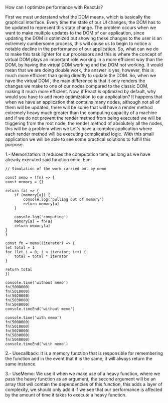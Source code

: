 How can I optimize performance with ReactJs?

First we must understand what the DOM means, which is basically the graphical interface. Every time the state of our UI changes, the DOM has to be updated to represent this state change. The problem occurs when we want to make multiple updates to the DOM of our application, since updating the DOM is optimized but showing these changes to the user is an extremely cumbersome process, this will cause us to begin to notice a notable decline in the performance of our application. So, what can we do to make this task lighter for our processors and this is where the concept of virtual DOM plays an important role working in a more efficient way than the DOM, by having the virtual DOM working and the DOM not working. It would mean that we are doing double work, the answer is yes, however, this is much more efficient than going directly to update the DOM. So, when we have the virtual DOM , the main difference is that it only renders the changes we make to one of our nodes compared to the classic DOM, making it much more efficient. Now, if React is optimized by default, why would you have to add more optimization to our application? It happens that when we have an application that contains many nodes, although not all of them will be updated, there will be some that will have a render method extremely heavy much greater than the computing capacity of a machine and if we do not prevent the render method from being executed we will be triggering from the root node, the render method of absolutely all the nodes, this will be a problem when we Let's have a complex application where each render method will be executing complicated logic. With this small application we will be able to see some practical solutions to fulfill this purpose.

1.- Memorization: It reduces the computation time, as long as we have already executed said function once. Ejm:

    // Simulation of the work carried out by memo

    const memo = (fn) => {
	const memory = {}

	return (a) => {
		if (memory[a]) {
			console.log('pulling out of memory')
			return memory[a]
		}

		console.log('computing')
		memory[a] = fn(a)
		return memory[a]
	}
    }

    const fn = memo((iterator) => {
	let total = 1
	for (let i = 0; i < iterator; i++) {
		total = total * iterator
	}

	return total
    })

    console.time('without memo')
    fn(5000000)
    fn(5010000)
    fn(5020000)
    fn(5030000)
    fn(5040000)
    console.timeEnd('without memo')

    console.time('with memo')
    fn(5000000)
    fn(5010000)
    fn(5020000)
    fn(5030000)
    fn(5040000)
    console.timeEnd('with memo')

2.- Usecallback: It is a memory function that is responsible for remembering the function and in the event that it is the same, it will always return the same instance.

3.- UseMemo: We use it when we make use of a heavy function, where we pass the heavy function as an argument, the second argument will be an array that will contain the dependencies of this function, this adds a layer of complexity, we should only add it if we see that our performance is affected by the amount of time it takes to execute a heavy function.